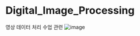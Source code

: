# Digital_Image_Processing
영상 데이터 처리 수업 관련
![image](https://github.com/voo0o08/Digital_Image_Processing/assets/155411941/3ec78efc-5ae3-4226-aa3a-a443e8854852)
